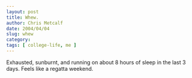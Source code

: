 ```yaml
---
layout: post
title: Whew.
author: Chris Metcalf
date: 2004/04/04
slug: whew
category: 
tags: [ college-life, me ]
---
```


Exhausted, sunburnt, and running on about 8 hours of sleep in the last  3 days. Feels like a regatta weekend.
